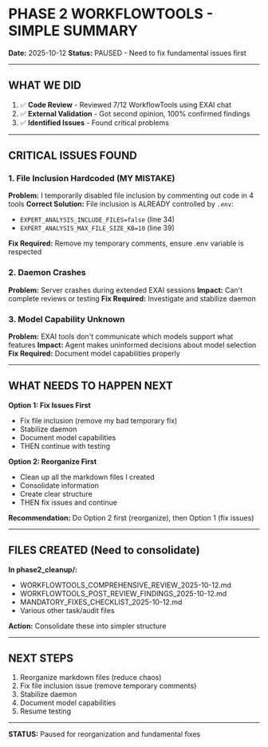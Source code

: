 # PHASE 2 WORKFLOWTOOLS - SIMPLE SUMMARY
**Date:** 2025-10-12
**Status:** PAUSED - Need to fix fundamental issues first

---

## WHAT WE DID

1. ✅ **Code Review** - Reviewed 7/12 WorkflowTools using EXAI chat
2. ✅ **External Validation** - Got second opinion, 100% confirmed findings
3. ✅ **Identified Issues** - Found critical problems

---

## CRITICAL ISSUES FOUND

### 1. File Inclusion Hardcoded (MY MISTAKE)
**Problem:** I temporarily disabled file inclusion by commenting out code in 4 tools
**Correct Solution:** File inclusion is ALREADY controlled by `.env`:
- `EXPERT_ANALYSIS_INCLUDE_FILES=false` (line 34)
- `EXPERT_ANALYSIS_MAX_FILE_SIZE_KB=10` (line 39)

**Fix Required:** Remove my temporary comments, ensure .env variable is respected

### 2. Daemon Crashes
**Problem:** Server crashes during extended EXAI sessions
**Impact:** Can't complete reviews or testing
**Fix Required:** Investigate and stabilize daemon

### 3. Model Capability Unknown
**Problem:** EXAI tools don't communicate which models support what features
**Impact:** Agent makes uninformed decisions about model selection
**Fix Required:** Document model capabilities properly

---

## WHAT NEEDS TO HAPPEN NEXT

**Option 1: Fix Issues First**
- Fix file inclusion (remove my bad temporary fix)
- Stabilize daemon
- Document model capabilities
- THEN continue with testing

**Option 2: Reorganize First**
- Clean up all the markdown files I created
- Consolidate information
- Create clear structure
- THEN fix issues and continue

**Recommendation:** Do Option 2 first (reorganize), then Option 1 (fix issues)

---

## FILES CREATED (Need to consolidate)

**In phase2_cleanup/:**
- WORKFLOWTOOLS_COMPREHENSIVE_REVIEW_2025-10-12.md
- WORKFLOWTOOLS_POST_REVIEW_FINDINGS_2025-10-12.md  
- MANDATORY_FIXES_CHECKLIST_2025-10-12.md
- Various other task/audit files

**Action:** Consolidate these into simpler structure

---

## NEXT STEPS

1. Reorganize markdown files (reduce chaos)
2. Fix file inclusion issue (remove temporary comments)
3. Stabilize daemon
4. Document model capabilities
5. Resume testing

---

**STATUS:** Paused for reorganization and fundamental fixes

